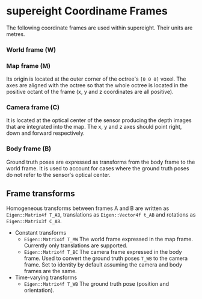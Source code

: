 # supereight Coordiname Frames

The following coordinate frames are used within supereight. Their units are
metres.

### World frame (W)

### Map frame (M)

Its origin is located at the outer corner of the octree's `[0 0 0]` voxel. The
axes are aligned with the octree so that the whole octree is located in the
positive octant of the frame (x, y and z coordinates are all positive).

### Camera frame (C)

It is located at the optical center of the sensor producing the depth images
that are integrated into the map. The x, y and z axes should point right, down
and forward respectively.

### Body frame (B)

Ground truth poses are expressed as transforms from the body frame to the world
frame. It is used to account for cases where the ground truth poses do not
refer to the sensor's optical center.



## Frame transforms

Homogeneous transforms between frames A and B are written as `Eigen::Matrix4f
T_AB`, translations as `Eigen::Vector4f t_AB` and rotations as `Eigen::Matrix3f
C_AB`.

- Constant transforms
  - `Eigen::Matrix4f T_MW` The world frame expressed in the map frame.
    Currently only translations are supported.
  - `Eigen::Matrix4f T_BC` The camera frame expressed in the body frame. Used
    to convert the ground truth poses `T_WB` to the camera frame. Set to
    identity by default assuming the camera and body frames are the same.
- Time-varying transforms
  - `Eigen::Matrix4f T_WB` The ground truth pose (position and orientation).

